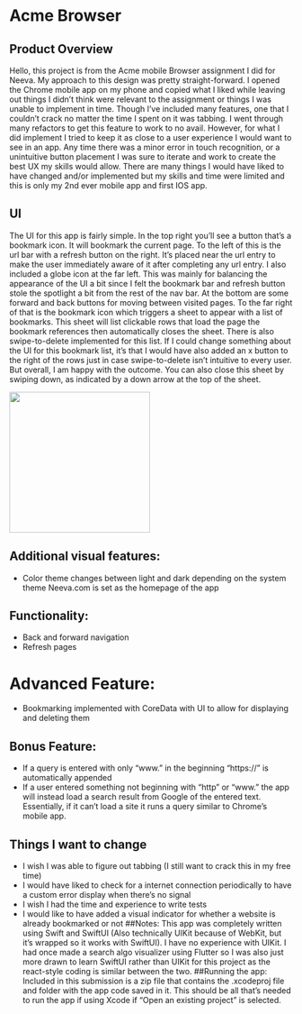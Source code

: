 # Acme Browser

## Product Overview
Hello, this project is from the Acme mobile Browser assignment I did for Neeva. My approach to this design was pretty straight-forward. 
I opened the Chrome mobile app on my phone and copied what I liked while leaving out things I didn’t think were relevant to the assignment or things I was unable to implement 
in time. Though I’ve included many features, one that I couldn’t crack no matter the time I spent on it was tabbing. I went through many refactors to get this feature to 
work to no avail. However, for what I did implement I tried to keep it as close to a user experience I would want to see in an app. Any time there was a minor error 
in touch recognition, or a unintuitive button placement I was sure to iterate and work to create the best UX my skills would allow. There are many things I would have 
liked to have changed and/or implemented but my skills and time were limited and this is only my 2nd ever mobile app and first IOS app.
## UI
The UI for this app is fairly simple. In the top right you’ll see a button that’s a bookmark icon. It will bookmark the current page. To the left of this is the url bar with a refresh button on the right. It’s placed near the url entry to make the user immediately aware of it after completing any url entry. I also included a globe icon at the far left. This was mainly for balancing the appearance of the UI a bit since I felt the bookmark bar and refresh button stole the spotlight a bit from the rest of the nav bar. At the bottom are some forward and back buttons for moving between visited pages. To the far right of that is the bookmark icon which triggers a sheet to appear with a list of bookmarks. This sheet will list clickable rows that load the page the bookmark references then automatically closes the sheet. There is also swipe-to-delete implemented for this list. If I could change something about the UI for this bookmark list, it’s that I would have also added an x button to the right of the rows just in case swipe-to-delete isn’t intuitive to every user. But overall, I am happy with the outcome. You can also close this sheet by swiping down, as indicated by a down arrow at the top of the sheet.

 <img src="https://user-images.githubusercontent.com/30948274/124339203-c571e180-db7a-11eb-9fc6-4fba01700be6.png" width="250">


## Additional visual features:
 - Color theme changes between light and dark depending on the system theme
Neeva.com is set as the homepage of the app
## Functionality:
 - Back and forward navigation
 - Refresh pages 
# Advanced Feature:
 - Bookmarking implemented with CoreData with UI to allow for displaying and deleting them
## Bonus Feature:
 - If a query is entered with only “www.” in the beginning “https://” is automatically appended
 - If a user entered something not beginning with “http” or “www.” the app will instead load a search result from Google of the entered text. Essentially, if it can’t load a site it runs a query similar to Chrome’s mobile app. 
  
## Things I want to change
 - I wish I was able to figure out tabbing (I still want to crack this in my free time)
 - I would have liked to check for a internet connection periodically to have a custom error display when there’s no signal
 - I wish I had the time and experience to write tests
 - I would like to have added a visual indicator for whether a website is already bookmarked or not
##Notes:
This app was completely written using Swift and SwiftUI (Also technically UIKit because of WebKit, but it’s wrapped so it works with SwiftUI). I have no experience with UIKit. I had once made a search algo visualizer using Flutter so I was also just more drawn to learn SwiftUI rather than UIKit for this project as the react-style coding is similar between the two. 
##Running the app:
Included in this submission is a zip file that contains the .xcodeproj file and folder with the app code saved in it. This should be all that’s needed to run the app if using Xcode if “Open an existing project” is selected.

